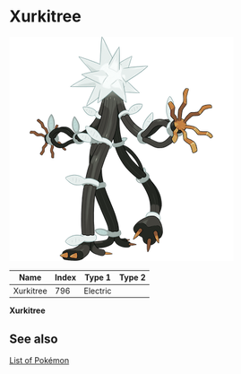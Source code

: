 # Xurkitree


![Xurkitree](images/796.png)

| **Name** | **Index** | **Type 1** | **Type 2** |
|----|----|----|----|
| Xurkitree | 796 | Electric  |  |

**Xurkitree** 

## See also

[List of Pokémon](../pokemon.md)
